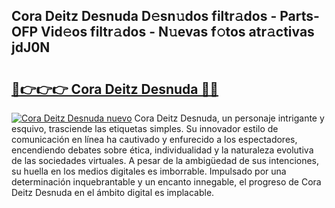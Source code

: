 ## Cora Deitz Desnuda D𝚎sn𝚞dos filtr𝚊dos - Parts-OFP Vid𝚎os filtr𝚊dos - N𝚞evas f𝚘tos atr𝚊ctivas jdJ0N

# <h2><a href="http://mb6soo.tromn.icu/?c=Cora+Deitz+Desnuda">🔗👉👉👉 Cora Deitz Desnuda 🔗🔗</a></h2>

[![Cora Deitz Desnuda nuevo](https://i.imgur.com/pEAQMta.gif)](http://mb6soo.tromn.icu/?c=Cora+Deitz+Desnuda)
Cora Deitz Desnuda, un personaje intrigante y esquivo, trasciende las etiquetas simples. Su innovador estilo de comunicación en línea ha cautivado y enfurecido a los espectadores, encendiendo debates sobre ética, individualidad y la naturaleza evolutiva de las sociedades virtuales. A pesar de la ambigüedad de sus intenciones, su huella en los medios digitales es imborrable. Impulsado por una determinación inquebrantable y un encanto innegable, el progreso de Cora Deitz Desnuda en el ámbito digital es implacable.
